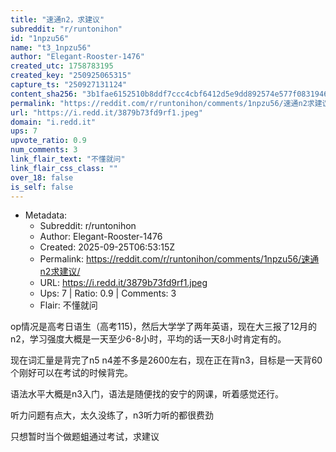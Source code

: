```yaml
---
title: "速通n2，求建议"
subreddit: "r/runtonihon"
id: "1npzu56"
name: "t3_1npzu56"
author: "Elegant-Rooster-1476"
created_utc: 1758783195
created_key: "250925065315"
capture_ts: "250927131124"
content_sha256: "3b1fae6152510b8ddf7ccc4cbf6412d5e9dd892574e577f0831946b5d3e23c12"
permalink: "https://reddit.com/r/runtonihon/comments/1npzu56/速通n2求建议/"
url: "https://i.redd.it/3879b73fd9rf1.jpeg"
domain: "i.redd.it"
ups: 7
upvote_ratio: 0.9
num_comments: 3
link_flair_text: "不懂就问"
link_flair_css_class: ""
over_18: false
is_self: false
---
```


- Metadata:
  - Subreddit: r/runtonihon
  - Author: Elegant-Rooster-1476
  - Created: 2025-09-25T06:53:15Z
  - Permalink: https://reddit.com/r/runtonihon/comments/1npzu56/速通n2求建议/
  - URL: https://i.redd.it/3879b73fd9rf1.jpeg
  - Ups: 7 | Ratio: 0.9 | Comments: 3
  - Flair: 不懂就问

op情况是高考日语生（高考115)，然后大学学了两年英语，现在大三报了12月的n2，学习强度大概是一天至少6-8小时，平均的话一天8小时肯定有的。

现在词汇量是背完了n5
n4差不多是2600左右，现在正在背n3，目标是一天背60个刚好可以在考试的时候背完。

语法水平大概是n3入门，语法是随便找的安宁的网课，听着感觉还行。

听力问题有点大，太久没练了，n3听力听的都很费劲

只想暂时当个做题蛆通过考试，求建议
